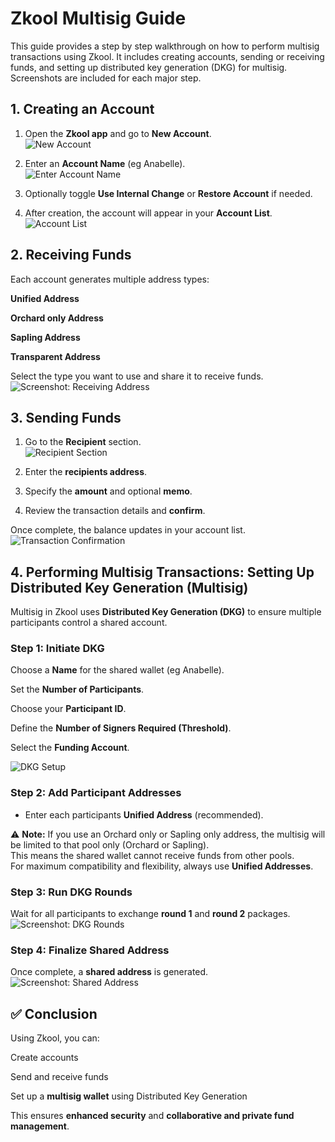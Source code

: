 # Zkool Multisig Guide

This guide provides a step by step walkthrough on how to perform multisig transactions using Zkool. It includes creating accounts, sending or receiving funds, and setting up distributed key generation (DKG) for multisig. Screenshots are included for each major step.

## 1. Creating an Account


1. Open the **Zkool app** and go to **New Account**.  
   ![New Account](https://i.ibb.co/bMjdXDXv/zkool1.png)


2. Enter an **Account Name** (eg Anabelle).  
   ![Enter Account Name](https://i.ibb.co/NgxHcb6R/zkool2.png)


3. Optionally toggle **Use Internal Change** or **Restore Account** if needed.


4. After creation, the account will appear in your **Account List**.  
   ![Account List](https://i.ibb.co/Xxjhwppy/zkool3.png)


## 2. Receiving Funds

Each account generates multiple address types:

**Unified Address**

**Orchard only Address**

**Sapling Address**
  
**Transparent Address**


Select the type you want to use and share it to receive funds.  
![Screenshot: Receiving Address](https://i.ibb.co/21XYBRhW/zkool4.png)




## 3. Sending Funds

1. Go to the **Recipient** section.  
![Recipient Section](https://i.ibb.co/8nhg1TPm/zkool5.png)

2. Enter the **recipients address**.  

3. Specify the **amount** and optional **memo**.  

4. Review the transaction details and **confirm**.  


Once complete, the balance updates in your account list.  
![Transaction Confirmation](https://i.ibb.co/60PnV6jg/zkool6.png)



## 4. Performing Multisig Transactions: Setting Up Distributed Key Generation (Multisig)

Multisig in Zkool uses **Distributed Key Generation (DKG)** to ensure multiple participants control a shared account.



### Step 1: Initiate DKG
Choose a **Name** for the shared wallet (eg Anabelle).

Set the **Number of Participants**.
  
Choose your **Participant ID**.
  
Define the **Number of Signers Required (Threshold)**.
    
Select the **Funding Account**.
  
![DKG Setup](https://i.ibb.co/9m9V8nMg/zkool7.png)




### Step 2: Add Participant Addresses
- Enter each participants **Unified Address** (recommended).


⚠️ **Note:** If you use an Orchard only or Sapling only address, the multisig will be limited to that pool only (Orchard or Sapling).  
This means the shared wallet cannot receive funds from other pools.  
For maximum compatibility and flexibility, always use **Unified Addresses**.  


### Step 3: Run DKG Rounds
Wait for all participants to exchange **round 1** and **round 2** packages.  
![Screenshot: DKG Rounds](https://i.ibb.co/HpP44wgG/zkool8.png)



### Step 4: Finalize Shared Address
Once complete, a **shared address** is generated.  
![Screenshot: Shared Address](https://i.ibb.co/VZDpy0k/zkool9.png)



## ✅ Conclusion

Using Zkool, you can:

Create accounts
  
Send and receive funds
  
Set up a **multisig wallet** using Distributed Key Generation  

This ensures **enhanced security** and **collaborative and private fund management**.  

